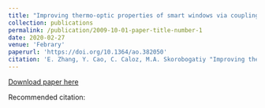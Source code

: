 ```yaml
---
title: "Improving thermo-optic properties of smart windows via coupling to radiative coolers"
collection: publications
permalink: /publication/2009-10-01-paper-title-number-1
date: 2020-02-27
venue: 'Febrary'
paperurl: 'https://doi.org/10.1364/ao.382050'
citation: 'E. Zhang, Y. Cao, C. Caloz, M.A. Skorobogatiy "Improving thermo-optic properties of smart windows via coupling to radiative coolers," '
---
```

[Download paper here](https://www.researchgate.net/profile/Maksim_Skorobogatiy/publication/337003802_IMPROVING_THERMO-OPTIC_PROPERTIES_OF_SMART_WINDOWS_VIA_COUPLING_TO_RADIATIVE_COOLERS/links/5dc42e83a6fdcc2d2ffb5714/IMPROVING-THERMO-OPTIC-PROPERTIES-OF-SMART-WINDOWS-VIA-COUPLING-TO-RADIATIVE-COOLERS.pdf)

Recommended citation: 

